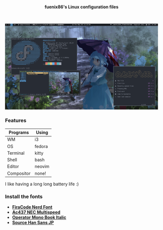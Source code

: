 <h2></h2><br>

<p align="center">
    <b>fuenix86's Linux configuration files</b>
</p>

<h2></h2><br>

<div align="center">
    <img src="rice.png" alt="Rice Preview">
</div>

### Features
| Programs   | Using             |
| ---------- | ----------------- |
| WM         | i3                |
| OS         | fedora            |
| Terminal   | kitty             |
| Shell      | bash              |
| Editor     | neovim            |
| Compositor | none!             |

I like having a long long battery life :)

### Install the fonts
+ **[FiraCode Nerd Font](https://github.com/ryanoasis/nerd-fonts/blob/master/patched-fonts/FiraCode/Regular/complete/Fira%20Code%20Regular%20Nerd%20Font%20Complete%20Mono.ttf)**
+ **[Ac437 NEC Multispeed](https://int10h.org/oldschool-pc-fonts/fontlist/font?nec_multispeed)**
+ **[Operator Mono Book Italic](https://fontsfree.net/operator-mono-book-italic-2-font-download.html)**
+ **[Source Han Sans JP](https://pkgs.org/search/?q=sourcehans)**
